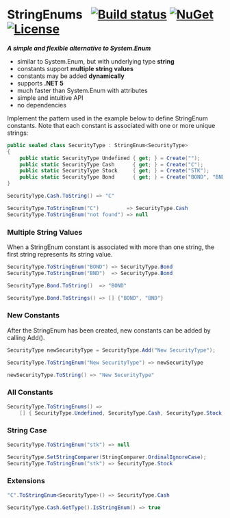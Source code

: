 # StringEnums&nbsp;&nbsp; [![Build status](https://ci.appveyor.com/api/projects/status/a0qowb0k05hih5xm?svg=true)](https://ci.appveyor.com/project/dshe/stringenums) [![NuGet](https://img.shields.io/nuget/vpre/StringEnums.svg)](https://www.nuget.org/packages/StringEnums/) [![License](https://img.shields.io/badge/license-Apache%202.0-7755BB.svg)](https://opensource.org/licenses/Apache-2.0)
***A simple and flexible alternative to System.Enum***
- similar to System.Enum, but with underlying type **string**
- constants support **multiple string values**
- constants may be added **dynamically**
- supports **.NET 5**
- much faster than System.Enum with attributes
- simple and intuitive API
- no dependencies

Implement the pattern used in the example below to define StringEnum constants. Note that each constant is associated with one or more unique strings:
```csharp
public sealed class SecurityType : StringEnum<SecurityType>
{
    public static SecurityType Undefined { get; } = Create("");
    public static SecurityType Cash      { get; } = Create("C");
    public static SecurityType Stock     { get; } = Create("STK");
    public static SecurityType Bond      { get; } = Create("BOND", "BND");
}
```
```csharp
SecurityType.Cash.ToString() => "C"

SecurityType.ToStringEnum("C")         => SecurityType.Cash
SecurityType.ToStringEnum("not found") => null
```
### Multiple String Values
When a StringEnum constant is associated with more than one string, the first string represents its string value.
```csharp
SecurityType.ToStringEnum("BOND") => SecurityType.Bond
SecurityType.ToStringEnum("BND")  => SecurityType.Bond

SecurityType.Bond.ToString()  => "BOND"

SecurityType.Bond.ToStrings() => [] {"BOND", "BND"}
```
### New Constants
After the StringEnum has been created, new constants can be added by calling Add().
```csharp
SecurityType newSecurityType = SecurityType.Add("New SecurityType");

SecurityType.ToStringEnum("New SecurityType") => newSecurityType

newSecurityType.ToString() => "New SecurityType"
```
### All Constants
```csharp
SecurityType.ToStringEnums() =>
    [] { SecurityType.Undefined, SecurityType.Cash, SecurityType.Stock, SecurityType.Bond, newSecurityType }
```
### String Case
```csharp
SecurityType.ToStringEnum("stk") => null

SecurityType.SetStringComparer(StringComparer.OrdinalIgnoreCase);
SecurityType.ToStringEnum("stk") => SecurityType.Stock
```
### Extensions
```csharp
"C".ToStringEnum<SecurityType>() => SecurityType.Cash

SecurityType.Cash.GetType().IsStringEnum() => true
```
